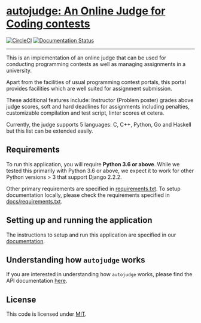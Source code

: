 # [autojudge: An Online Judge for Coding contests](https://github.com/vbsinha/autojudge)

[![CircleCI](https://circleci.com/gh/vbsinha/autojudge.svg?style=svg)](https://circleci.com/gh/vbsinha/autojudge) [![Documentation Status](https://readthedocs.org/projects/autojudge/badge/?version=latest)](https://autojudge.readthedocs.io/en/latest/?badge=latest)

---
This is an implementation of an online judge that can be used for conducting programming contests as well as managing assignments in a university.

Apart from the facilities of usual programming contest portals, this portal provides facilities which are well suited for assignment submission.

These additional features include: Instructor (Problem poster) grades above judge scores, soft and hard deadlines for assignments including penalties, customizable compilation and test script, linter scores et cetera.

Currently, the judge supports 5 languages: C, C++, Python, Go and Haskell but this list can be extended easily.

## Requirements

To run this application, you will require **Python 3.6 or above**. While we tested this primarily with Python 3.6 or above, we expect it to work for other Python versions > 3 that support Django 2.2.2.

Other primary requirements are specified in [requirements.txt](requirements.txt). To setup documentation locally, please check the requirements specified in [docs/requirements.txt](docs/requirements.txt).

## Setting up and running the application

The instructions to setup and run this application are specified in our [documentation](https://autojudge.readthedocs.io/en/latest/usage.html).

## Understanding how `autojudge` works

If you are interested in understanding how `autojudge` works, please find the API documentation [here](https://autojudge.readthedocs.io/en/latest/api.html).

## License

This code is licensed under [MIT](LICENSE).

